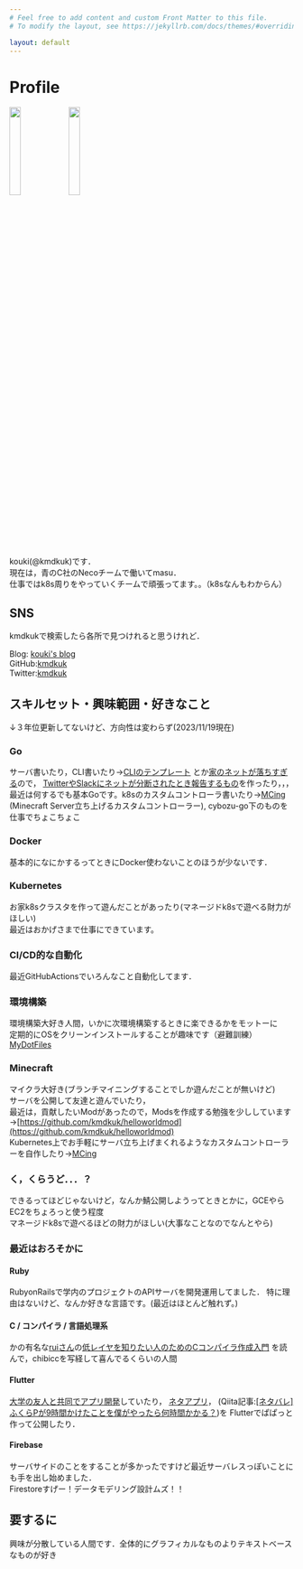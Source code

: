 ```yaml
---
# Feel free to add content and custom Front Matter to this file.
# To modify the layout, see https://jekyllrb.com/docs/themes/#overriding-theme-defaults

layout: default
---
```


# Profile

<img src="{{site.baseurl}}/images/icon.jpg" width="20%">
<img src="{{site.baseurl}}/images/icon_dark.jpg" width="20%">

kouki(@kmdkuk)です．  
現在は，青のC社のNecoチームで働いてmasu．  
仕事ではk8s周りをやっていくチームで頑張ってます。。（k8sなんもわからん）

## SNS

kmdkukで検索したら各所で見つけれると思うけれど．

Blog: [kouki's blog](https://blog.kmdkuk.com/)  
GitHub:[kmdkuk](https://github.com/kmdkuk)  
Twitter:[kmdkuk](https://twitter.com/kmdkuk)  

## スキルセット・興味範囲・好きなこと

↓３年位更新してないけど、方向性は変わらず(2023/11/19現在)

### Go

サーバ書いたり，CLI書いたり→[CLIのテンプレート](https://github.com/kmdkuk/go-cli-template)
とか[家のネットが落ちすぎる](https://twitter.com/hashtag/kmdkuk%E3%81%AE%E3%83%8D%E3%83%83%E3%83%88%E5%9B%9E%E7%B7%9A?f=live)ので，
[TwitterやSlackにネットが分断されたとき報告するもの](https://github.com/kmdkuk/gote)を作ったり，，，  
最近は何するでも基本Goです。k8sのカスタムコントローラ書いたり→[MCing](https://github.com/kmdkuk/MCing)
(Minecraft Server立ち上げるカスタムコントローラー), cybozu-go下のものを仕事でちょこちょこ

### Docker

基本的になにかするってときにDocker使わないことのほうが少ないです．

### Kubernetes

お家k8sクラスタを作って遊んだことがあったり(マネージドk8sで遊べる財力がほしい)  
最近はおかげさまで仕事にできています。

### CI/CD的な自動化

最近GitHubActionsでいろんなこと自動化してます．

### 環境構築

環境構築大好き人間，いかに次環境構築するときに楽できるかをモットーに  
定期的にOSをクリーンインストールすることが趣味です（避難訓練）  
[MyDotFiles](https://github.com/kmdkuk/MyDotFiles)

### Minecraft

マイクラ大好き(ブランチマイニングすることでしか遊んだことが無いけど)  
サーバを公開して友達と遊んでいたり，  
最近は，貢献したいModがあったので，Modsを作成する勉強を少ししています→[https://github.com/kmdkuk/helloworldmod](https://github.com/kmdkuk/helloworldmod)  
Kubernetes上でお手軽にサーバ立ち上げまくれるようなカスタムコントローラーを自作したり→[MCing](https://github.com/kmdkuk/MCing)

### く，くらうど．．．？

できるってほどじゃないけど，なんか鯖公開しようってときとかに，GCEやらEC2をちょろっと使う程度  
マネージドk8sで遊べるほどの財力がほしい(大事なことなのでなんとやら)  

### 最近はおろそかに
#### Ruby

RubyonRailsで学内のプロジェクトのAPIサーバを開発運用してました．
特に理由はないけど、なんか好きな言語です。(最近はほとんど触れず。)

#### C / コンパイラ / 言語処理系

かの有名な[ruiさん](https://twitter.com/rui314)の[低レイヤを知りたい人のためのCコンパイラ作成入門](https://www.sigbus.info/compilerbook)
を読んで，chibiccを写経して喜んでるくらいの人間

#### Flutter

[大学の友人と共同でアプリ開発](https://github.com/team-x-fun/shiftend)していたり，
[ネタアプリ](https://play.google.com/store/apps/details?id=com.kmdkuk.darwin_medal_quiz)，
(Qiita記事:[[ネタバレ]ふくらPが9時間かけたことを僕がやったら何時間かかる？](https://qiita.com/kmdkuk/items/b6e866f3c3b5431286f7))を
Flutterでぱぱっと作って公開したり．

#### Firebase

サーバサイドのことをすることが多かったですけど最近サーバレスっぽいことにも手を出し始めました．  
Firestoreすげー！データモデリング設計ムズ！！  

## 要するに

興味が分散している人間です．全体的にグラフィカルなものよりテキストベースなものが好き
